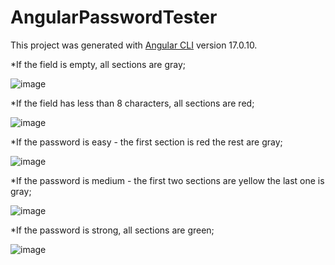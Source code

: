 # AngularPasswordTester

This project was generated with [Angular CLI](https://github.com/angular/angular-cli) version 17.0.10.

*If the field is empty, all sections are gray;

![image](https://github.com/Exclusive-PG/Password-Strength-Checker-Angular-/assets/57639921/5fd89a89-23b5-4659-9923-a97a568ca467)

*If the field has less than 8 characters, all sections are red;

![image](https://github.com/Exclusive-PG/Password-Strength-Checker-Angular-/assets/57639921/24e9b614-ecad-4eb5-b6c3-53e0abf48c71)

*If the password is easy - the first section is red the rest are gray;

![image](https://github.com/Exclusive-PG/Password-Strength-Checker-Angular-/assets/57639921/bd95a051-40b8-4d40-aca3-40a5f490dc9d)

*If the password is medium - the first two sections are yellow the last one is gray;

![image](https://github.com/Exclusive-PG/Password-Strength-Checker-Angular-/assets/57639921/32271f73-432e-4f02-b597-c5147c068b6d)

*If the password is strong, all sections are green;

![image](https://github.com/Exclusive-PG/Password-Strength-Checker-Angular-/assets/57639921/95447b67-eb1b-480d-bdf1-7fe7b364c8b0)
